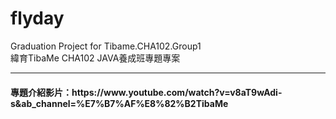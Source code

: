 # flyday
Graduation Project for Tibame.CHA102.Group1
<br>
緯育TibaMe CHA102 JAVA養成班專題專案
<br>
<hr>
<h4>專題介紹影片：https://www.youtube.com/watch?v=v8aT9wAdi-s&ab_channel=%E7%B7%AF%E8%82%B2TibaMe </h4>
